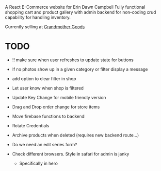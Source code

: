 A React E-Commerce website for Erin Dawn Campbell
Fully functional shopping cart and product gallery with admin backend for non-coding crud capability for handling inventory.

Currently selling at [Grandmother Goods](https://www.gmother.com/) 


# TODO

- !! make sure when user refreshes to update state for buttons
- If no photos show up in a given category or filter display a message
- add option to clear filter in shop
- Let user know when shop is filtered

- Update Key Change for mobile friendly version
- Drag and Drop order change for store items
- Move firebase functions to backend
- Rotate Credentials
- Archive products when deleted (requires new backend route...)
- Do we need an edit series form? 
- Check different browsers. Style in safari for admin is janky 
    - Specifically in hero

